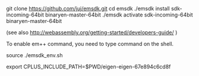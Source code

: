 git clone https://github.com/juj/emsdk.git
cd emsdk
./emsdk install sdk-incoming-64bit binaryen-master-64bit
./emsdk activate sdk-incoming-64bit binaryen-master-64bit

(see also http://webassembly.org/getting-started/developers-guide/ )

To enable em++ command, you need to type command on the shell.

source ./emsdk_env.sh

export CPLUS_INCLUDE_PATH=$PWD/eigen-eigen-67e894c6cd8f
